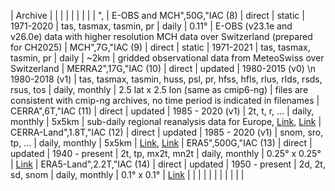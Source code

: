 | Archive |  |  |  |  |  |  |  |  | ",
| E-OBS and MCH",50G,"IAC (8) | direct | static | 1971-2020 | tas, tasmax, tasmin, pr | daily | 0.11° | E-OBS (v23.1e and v26.0e) data with higher resolution MCH data over Switzerland (prepared for CH2025)
| MCH",7G,"IAC (9) | direct | static | 1971-2021 | tas, tasmax, tasmin, pr | daily | ~2km | gridded observational data from MeteoSwiss over Switzerland
| MERRA2",17G,"IAC (10) | direct | updated | 1980-2015 (v0) \n 1980-2018 (v1) | tas, tasmax, tasmin, huss, psl, pr, hfss, hfls, rlus, rlds, rsds, rsus, tos | daily, monthly | 2.5 lat x 2.5 lon (same as cmip6-ng) | files are consistent with cmip-ng archives, no time period is indicated in filenames
| CERRA",6T,"IAC (11) | direct | updated | 1985 - 2020 (v1) | 2t, t, r, ... | daily, monthly | 5x5km | sub-daily regional reanalysis data for Europe, [Link](https://cds.climate.copernicus.eu/cdsapp#!/dataset/reanalysis-cerra-single-levels?tab=overview), [Link](https://docs.google.com/spreadsheets/d/1xfM4TZCGXZm4M4VLQW3XPyAk6IX9vjlwj_p6ymX4aDU/edit#gid=0)
| CERRA-Land",1.8T,"IAC (12) | direct | updated | 1985 - 2020 (v1) | snom, sro, tp, ... | daily, monthly | 5x5km | [Link](https://cds.climate.copernicus.eu/cdsapp#!/dataset/reanalysis-cerra-land?tab=overview), [Link](https://docs.google.com/spreadsheets/d/1e58ps_yBmxUG0jvL8ZmNNr7Zz_UXuqIZsz4MdRAzvbM/edit#gid=0)
| ERA5",500G,"IAC (13) | direct | updated | 1940 - present | 2t, tp, mx2t, mn2t | daily, monthly | 0.25° x 0.25° | [Link](https://cds.climate.copernicus.eu/cdsapp#!/dataset/reanalysis-era5-single-levels?tab=overview)
| ERA5-Land",2.2T,"IAC (14) | direct | updated | 1950 - present | 2d, 2t, sd, snom | daily, monthly | 0.1° x 0.1° | [Link](https://cds.climate.copernicus.eu/cdsapp#!/dataset/reanalysis-era5-land?tab=form)
| | | | | | | | | | |
